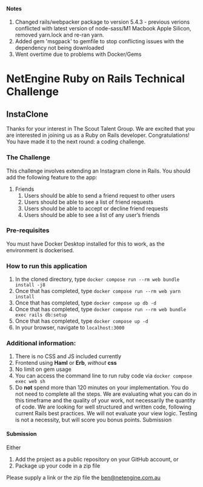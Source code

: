 #### Notes 
   1. Changed rails/webpacker package to version 5.4.3 - previous verions conflicted with latest version of node-sass/M1 Macbook Apple Silicon, removed yarn.lock and re-ran yarn.
   2. Added gem 'msgpack' to gemfile to stop conflicting issues with the dependency not being downloaded
   3. Went overtime due to problems with Docker/Gems

# NetEngine Ruby on Rails Technical Challenge

## InstaClone

Thanks for your interest in The Scout Talent Group. We are excited that you are interested in joining us as a Ruby on Rails developer.
Congratulations! You have made it to the next round: a coding challenge.

### The Challenge

This challenge involves extending an Instagram clone in Rails. You should add the following feature to the app:

1. Friends
   1. Users should be able to send a friend request to other users
   2. Users should be able to see a list of friend requests
   3. Users should be able to accept or decline friend requests
   4. Users should be able to see a list of any user’s friends

### Pre-requisites

You must have Docker Desktop installed for this to work, as the environment is dockerised.

### How to run this application

1. In the cloned directory, type `docker compose run --rm web bundle install -j8`
1. Once that has completed, type `docker compose run --rm web yarn install`
1. Once that has completed, type `docker compose up db -d`
1. Once that has completed, type `docker compose run --rm web bundle exec rails db:setup`
1. Once that has completed, type `docker compose up -d`
1. In your browser, navigate to `localhost:3000`

### Additional information:
1. There is no CSS and JS included currently
1. Frontend using **Haml** or **Erb**, _without_ **css**
1. No limit on gem usage
1. You can access the command line to run ruby code via `docker compose exec web sh`
1. Do **not** spend more than 120 minutes on your implementation. You do not need to complete all the steps. We are evaluating what you can do in this timeframe and the quality of your work, not necessarily the quantity of code.
   We are looking for well structured and written code, following current Rails best practices. We will not evaluate your view logic. Testing is not a necessity, but will score you bonus points.
   Submission
   
#### Submission
Either
1. Add the project as a public repository on your GitHub account, or
1. Package up your code in a zip file

Please supply a link or the zip file the ben@netengine.com.au
